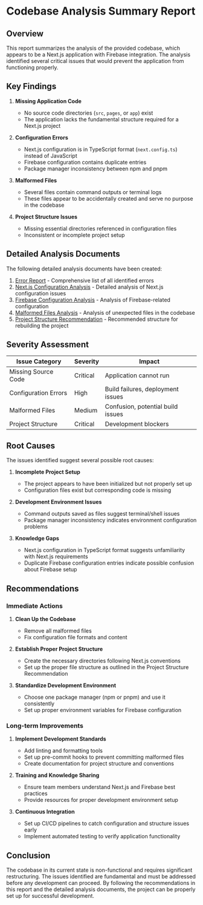 # Codebase Analysis Summary Report

## Overview

This report summarizes the analysis of the provided codebase, which appears to be a Next.js application with Firebase integration. The analysis identified several critical issues that would prevent the application from functioning properly.

## Key Findings

1. **Missing Application Code**
   - No source code directories (`src`, `pages`, or `app`) exist
   - The application lacks the fundamental structure required for a Next.js project

2. **Configuration Errors**
   - Next.js configuration is in TypeScript format (`next.config.ts`) instead of JavaScript
   - Firebase configuration contains duplicate entries
   - Package manager inconsistency between npm and pnpm

3. **Malformed Files**
   - Several files contain command outputs or terminal logs
   - These files appear to be accidentally created and serve no purpose in the codebase

4. **Project Structure Issues**
   - Missing essential directories referenced in configuration files
   - Inconsistent or incomplete project setup

## Detailed Analysis Documents

The following detailed analysis documents have been created:

1. [Error Report](./error_report.md) - Comprehensive list of all identified errors
2. [Next.js Configuration Analysis](./nextjs_config_analysis.md) - Detailed analysis of Next.js configuration issues
3. [Firebase Configuration Analysis](./firebase_config_analysis.md) - Analysis of Firebase-related configuration
4. [Malformed Files Analysis](./malformed_files_analysis.md) - Analysis of unexpected files in the codebase
5. [Project Structure Recommendation](./project_structure_recommendation.md) - Recommended structure for rebuilding the project

## Severity Assessment

| Issue Category | Severity | Impact |
|----------------|----------|--------|
| Missing Source Code | Critical | Application cannot run |
| Configuration Errors | High | Build failures, deployment issues |
| Malformed Files | Medium | Confusion, potential build issues |
| Project Structure | Critical | Development blockers |

## Root Causes

The issues identified suggest several possible root causes:

1. **Incomplete Project Setup**
   - The project appears to have been initialized but not properly set up
   - Configuration files exist but corresponding code is missing

2. **Development Environment Issues**
   - Command outputs saved as files suggest terminal/shell issues
   - Package manager inconsistency indicates environment configuration problems

3. **Knowledge Gaps**
   - Next.js configuration in TypeScript format suggests unfamiliarity with Next.js requirements
   - Duplicate Firebase configuration entries indicate possible confusion about Firebase setup

## Recommendations

### Immediate Actions

1. **Clean Up the Codebase**
   - Remove all malformed files
   - Fix configuration file formats and content

2. **Establish Proper Project Structure**
   - Create the necessary directories following Next.js conventions
   - Set up the proper file structure as outlined in the Project Structure Recommendation

3. **Standardize Development Environment**
   - Choose one package manager (npm or pnpm) and use it consistently
   - Set up proper environment variables for Firebase configuration

### Long-term Improvements

1. **Implement Development Standards**
   - Add linting and formatting tools
   - Set up pre-commit hooks to prevent committing malformed files
   - Create documentation for project structure and conventions

2. **Training and Knowledge Sharing**
   - Ensure team members understand Next.js and Firebase best practices
   - Provide resources for proper development environment setup

3. **Continuous Integration**
   - Set up CI/CD pipelines to catch configuration and structure issues early
   - Implement automated testing to verify application functionality

## Conclusion

The codebase in its current state is non-functional and requires significant restructuring. The issues identified are fundamental and must be addressed before any development can proceed. By following the recommendations in this report and the detailed analysis documents, the project can be properly set up for successful development.